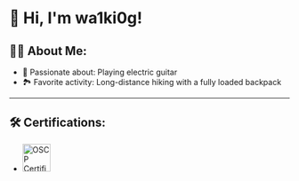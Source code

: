 # 👋 Hi, I'm wa1ki0g!


## 👨‍💻 About Me:
- 🎸 Passionate about: Playing electric guitar  
- 🏞️ Favorite activity: Long-distance hiking with a fully loaded backpack

---

## 🛠️ Certifications:
- <img src="https://templates.images.credential.net/1677682410975725023965573912354.png" alt="OSCP Certified" width="50"/>
